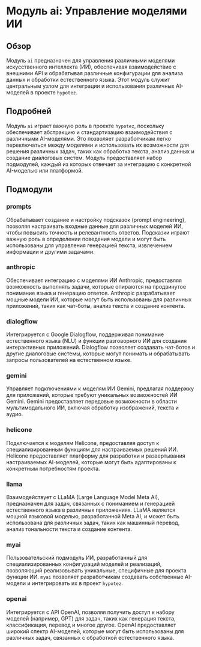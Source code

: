 # Модуль ai: Управление моделями ИИ

## Обзор

Модуль `ai` предназначен для управления различными моделями искусственного интеллекта (ИИ), обеспечивая взаимодействие с внешними API и обрабатывая различные конфигурации для анализа данных и обработки естественного языка. Этот модуль служит центральным узлом для интеграции и использования различных AI-моделей в проекте `hypotez`.

## Подробней

Модуль `ai` играет важную роль в проекте `hypotez`, поскольку обеспечивает абстракцию и стандартизацию взаимодействия с различными AI-моделями. Это позволяет разработчикам легко переключаться между моделями и использовать их возможности для решения различных задач, таких как обработка текста, анализ данных и создание диалоговых систем. Модуль предоставляет набор подмодулей, каждый из которых отвечает за интеграцию с конкретной AI-моделью или платформой.

## Подмодули

### prompts

Обрабатывает создание и настройку подсказок (prompt engineering), позволяя настраивать входные данные для различных моделей ИИ, чтобы повысить точность и релевантность ответов. Подсказки играют важную роль в определении поведения модели и могут быть использованы для управления генерацией текста, извлечением информации и другими задачами.

### anthropic

Обеспечивает интеграцию с моделями ИИ Anthropic, предоставляя возможность выполнять задачи, которые опираются на продвинутое понимание языка и генерацию ответов. Anthropic разрабатывает мощные модели ИИ, которые могут быть использованы для различных приложений, таких как чат-боты, анализ текста и создание контента.

### dialogflow

Интегрируется с Google Dialogflow, поддерживая понимание естественного языка (NLU) и функции разговорного ИИ для создания интерактивных приложений. Dialogflow позволяет создавать чат-ботов и другие диалоговые системы, которые могут понимать и обрабатывать запросы пользователей на естественном языке.

### gemini

Управляет подключениями к моделям ИИ Gemini, предлагая поддержку для приложений, которые требуют уникальных возможностей ИИ Gemini. Gemini предоставляет передовые возможности в области мультимодального ИИ, включая обработку изображений, текста и аудио.

### helicone

Подключается к моделям Helicone, предоставляя доступ к специализированным функциям для настраиваемых решений ИИ. Helicone предоставляет платформу для разработки и развертывания настраиваемых AI-моделей, которые могут быть адаптированы к конкретным потребностям проекта.

### llama

Взаимодействует с LLaMA (Large Language Model Meta AI), предназначен для задач, связанных с пониманием и генерацией естественного языка в различных приложениях. LLaMA является мощной языковой моделью, разработанной Meta AI, и может быть использована для различных задач, таких как машинный перевод, анализ тональности текста и создание контента.

### myai

Пользовательский подмодуль ИИ, разработанный для специализированных конфигураций моделей и реализаций, позволяющий реализовывать уникальные, специфичные для проекта функции ИИ. `myai` позволяет разработчикам создавать собственные AI-модели и интегрировать их в проект `hypotez`.

### openai

Интегрируется с API OpenAI, позволяя получить доступ к набору моделей (например, GPT) для задач, таких как генерация текста, классификация, перевод и многое другое. OpenAI предоставляет широкий спектр AI-моделей, которые могут быть использованы для различных задач, связанных с обработкой естественного языка.